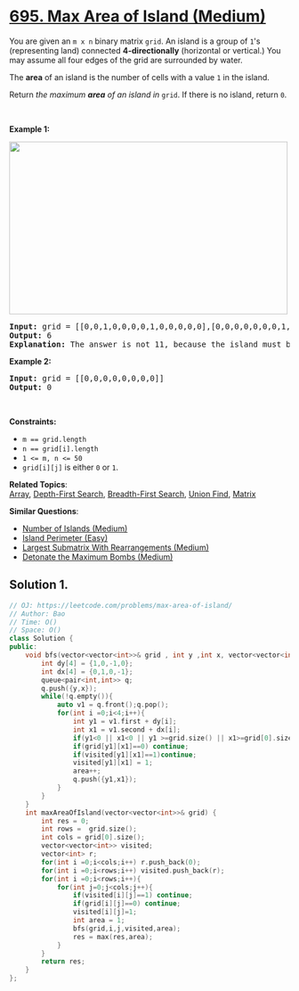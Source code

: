 # [695. Max Area of Island (Medium)](https://leetcode.com/problems/max-area-of-island/)

<p>You are given an <code>m x n</code> binary matrix <code>grid</code>. An island is a group of <code>1</code>'s (representing land) connected <strong>4-directionally</strong> (horizontal or vertical.) You may assume all four edges of the grid are surrounded by water.</p>

<p>The <strong>area</strong> of an island is the number of cells with a value <code>1</code> in the island.</p>

<p>Return <em>the maximum <strong>area</strong> of an island in </em><code>grid</code>. If there is no island, return <code>0</code>.</p>

<p>&nbsp;</p>
<p><strong>Example 1:</strong></p>
<img alt="" src="https://assets.leetcode.com/uploads/2021/05/01/maxarea1-grid.jpg" style="width: 500px; height: 310px;">
<pre><strong>Input:</strong> grid = [[0,0,1,0,0,0,0,1,0,0,0,0,0],[0,0,0,0,0,0,0,1,1,1,0,0,0],[0,1,1,0,1,0,0,0,0,0,0,0,0],[0,1,0,0,1,1,0,0,1,0,1,0,0],[0,1,0,0,1,1,0,0,1,1,1,0,0],[0,0,0,0,0,0,0,0,0,0,1,0,0],[0,0,0,0,0,0,0,1,1,1,0,0,0],[0,0,0,0,0,0,0,1,1,0,0,0,0]]
<strong>Output:</strong> 6
<strong>Explanation:</strong> The answer is not 11, because the island must be connected 4-directionally.
</pre>

<p><strong>Example 2:</strong></p>

<pre><strong>Input:</strong> grid = [[0,0,0,0,0,0,0,0]]
<strong>Output:</strong> 0
</pre>

<p>&nbsp;</p>
<p><strong>Constraints:</strong></p>

<ul>
	<li><code>m == grid.length</code></li>
	<li><code>n == grid[i].length</code></li>
	<li><code>1 &lt;= m, n &lt;= 50</code></li>
	<li><code>grid[i][j]</code> is either <code>0</code> or <code>1</code>.</li>
</ul>


**Related Topics**:  
[Array](https://leetcode.com/tag/array/), [Depth-First Search](https://leetcode.com/tag/depth-first-search/), [Breadth-First Search](https://leetcode.com/tag/breadth-first-search/), [Union Find](https://leetcode.com/tag/union-find/), [Matrix](https://leetcode.com/tag/matrix/)

**Similar Questions**:
* [Number of Islands (Medium)](https://leetcode.com/problems/number-of-islands/)
* [Island Perimeter (Easy)](https://leetcode.com/problems/island-perimeter/)
* [Largest Submatrix With Rearrangements (Medium)](https://leetcode.com/problems/largest-submatrix-with-rearrangements/)
* [Detonate the Maximum Bombs (Medium)](https://leetcode.com/problems/detonate-the-maximum-bombs/)

## Solution 1.

```cpp
// OJ: https://leetcode.com/problems/max-area-of-island/
// Author: Bao
// Time: O()
// Space: O()
class Solution {
public:
    void bfs(vector<vector<int>>& grid , int y ,int x, vector<vector<int>>& visited,int& area){
        int dy[4] = {1,0,-1,0};
        int dx[4] = {0,1,0,-1};
        queue<pair<int,int>> q;
        q.push({y,x});
        while(!q.empty()){
            auto v1 = q.front();q.pop();
            for(int i =0;i<4;i++){
                int y1 = v1.first + dy[i];
                int x1 = v1.second + dx[i];
                if(y1<0 || x1<0 || y1 >=grid.size() || x1>=grid[0].size()) continue;
                if(grid[y1][x1]==0) continue;
                if(visited[y1][x1]==1)continue;
                visited[y1][x1] = 1;
                area++;
                q.push({y1,x1});                
            }
        }
    }
    int maxAreaOfIsland(vector<vector<int>>& grid) {
        int res = 0;
        int rows =  grid.size();
        int cols = grid[0].size();
        vector<vector<int>> visited;
        vector<int> r;
        for(int i =0;i<cols;i++) r.push_back(0);
        for(int i =0;i<rows;i++) visited.push_back(r);
        for(int i =0;i<rows;i++){
            for(int j=0;j<cols;j++){
                if(visited[i][j]==1) continue;                
                if(grid[i][j]==0) continue;
                visited[i][j]=1;
                int area = 1;
                bfs(grid,i,j,visited,area);
                res = max(res,area);
            }
        }
        return res;
    }
};
```